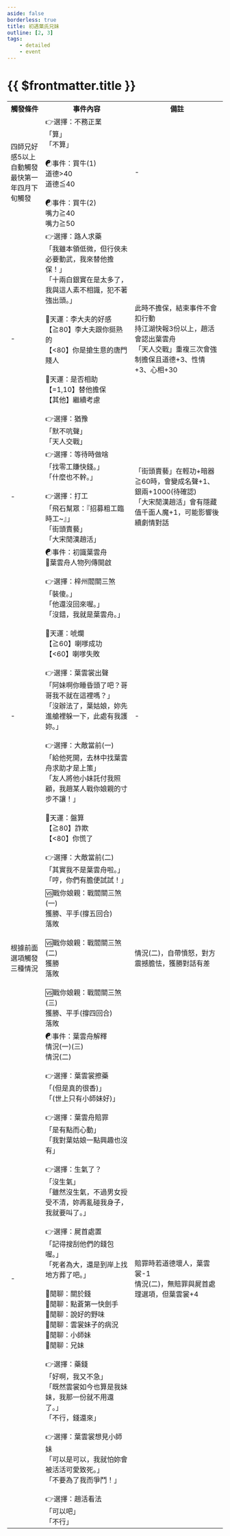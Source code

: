 ```yaml
---
aside: false
borderless: true
title: 初遇葉氏兄妹
outline: [2, 3]
tags:
    - detailed
    - event
---
```


# {{ $frontmatter.title }}

<Table class="timeline-table">
    <tr class="timeline-header">
        <th>觸發條件</th>
        <th>事件內容</th>
        <th>備註</th>
    </tr>
	<tr>
		<td>
			四師兄好感5以上自動觸發<br>
			最快第一年四月下旬觸發<br>
		</td>
		<td>
			👉選擇：不務正業 <br>
			<span title="性情-1">「算」</span> <br>
			<span title="唐惟元+1、心相-5">「不算」</span> <br>
			<br>
			☯事件：買牛(1)<br>
			<span title="心相+30"> 道德>40 </span> <br>
			<span title="嘴力+1、☯事件：買牛(2)"> 道德≦40 </span> <br>
			<br>
			☯事件：買牛(2)<br>
			<span title="嘴力+1、道德-1"> 嘴力≧40 </span> <br>
			<span title="嘴力+2、道德-2、名聲-1、心相+30"> 嘴力≧50 </span> <br>
		</td>
		<td>-</td>
	</tr>
	<tr>
		<td>-</td>
		<td>
			👉選擇：路人求藥 <br>
			<span title="🎲天運：李大夫的好感">「我雖本領低微，但行俠未必要動武，我來替他擔保！」 </span>  <br>
			<span title="🎲天運：是否相助">「十兩白銀實在是太多了，我與這人素不相識，犯不著強出頭。」</span> <br>
			<br>
			<span title="唐錚好感正向補正">🎲天運：李大夫的好感 </span> <br>
			<span title="銀兩-3000">【≧80】李大夫跟你挺熟的 </span> <br>
			<span title="銀兩-5000">【<80】你是搶生意的唐門賤人 </span> <br>
			<br>
			<span title="上限10">🎲天運：是否相助 </span> <br>
			<span title="🎲天運：李大夫的好感">【=1,10】替他擔保 </span> <br>
			<span title="道德-1、心相-5、👉選擇：猶豫">【其他】繼續考慮 </span> <br>
			<br>
			👉選擇：猶豫 <br>
			<span title="事件結束、銀兩-5000">「默不吭聲」 </span> <br>
			<span title="🎲天運：是否相助">「天人交戰」 </span> <br>
		</td>
		<td>
		此時不擔保，結束事件不會扣行動<br>
		持江湖快報3份以上，趙活會認出葉雲舟<br>
		「天人交戰」重複三次會強制擔保且道德+3、性情+3、心相+30
		</td>
	</tr>
	<tr>
		<td>-</td>
		<td>
			👉選擇：等待時做啥 <br>
			<span title="👉選擇：打工">「找零工賺快錢。」</span> <br>
			<span title="修養+1、處世+1、心相+20">「什麼也不幹。」</span> <br>
			 <br>
			👉選擇：打工 <br>
			<span title="銀兩+1000、飛石幫+2">「飛石幫眾：『招募粗工臨時工~』」</span> <br>
			<span title="體力-2、名聲-1、銀兩+2000">「街頭賣藝」</span> <br>
			<span title="名聲-2、處世+1、修養-1、銀兩+1000">「大宋閒漢趙活」</span> <br>
		</td>
		<td>
			「街頭賣藝」在輕功+暗器≧60時，會變成名聲+1、銀兩+1000(待確認)<br>
			「大宋閒漢趙活」會有隱藏值千面人魔+1，可能影響後續劇情對話
		</td>
	</tr>
	<tr>
		<td>-</td>
		<td>
			<span title="性情+1、處世+2、葉雲舟+2、心相+5">☯事件：初識葉雲舟 </span> <br>
			📖葉雲舟人物列傳開啟<br>
			<br>
			👉選擇：梓州閻關三煞 <br>
			<span title="性情-1、嘴力+1、🎲天運：唬爛">「裝傻。」 </span> <br>
			<span title="性情+1、處世+1、道德-1、葉雲舟-2、👉選擇：葉雲裳出聲">「他還沒回來喔。」 </span> <br>
			<span title="銀兩+2000、🎲天運：盤算">「沒錯，我就是葉雲舟。」 </span> <br>
			<br>
			<span title="上限80、嘴力正向補正">🎲天運：唬爛 </span> <br>
			<span title="👉選擇：葉雲裳出聲">【≧60】喇嗲成功 </span> <br>
			<span title="生死簿5「爆頭」">【<60】喇嗲失敗 </span> <br>
			<br>
			👉選擇：葉雲裳出聲 <br>
			<span title="嘴力+1、👉選擇：大敵當前(一)">「阿妹啊你睡昏頭了吧？哥哥我不就在這裡嗎？」 </span> <br>
			<span title="葉雲裳+2、戰閻關三煞(一)">「沒辦法了，葉姑娘，妳先進艙裡躲一下，此處有我護妳。」 </span> <br>
			<br>
			👉選擇：大敵當前(一)<br>
			<span title="性情-2、葉雲舟-2、心相-10、銀兩+2000、事件結束">「給他死開，去林中找葉雲舟求助才是上策」 </span> <br>
			<span title="道德+1、性情+1、戰閻關三煞(一)">「友人將他小妹託付我照顧，我趙某人戰你娘親的寸步不讓！」 </span> <br>
			<br>
			<span title="上限80、嘴力正向補正">🎲天運：盤算 </span> <br>
			<span title="性情-1、道德-1、嘴力+1、唐布衣+1、戰閻關三煞(二)">【≧80】詐欺 </span> <br>
			<span title="👉選擇：大敵當前(二)">【<80】你慌了 </span> <br>
			<br>
			👉選擇：大敵當前(二)<br>
			<span title="性情-1、戰閻關三煞(三)">「其實我不是葉雲舟啦。」 </span> <br>
			<span title="戰閻關三煞(三)">「哼，你們有膽便試試！」 </span> <br>
		</td>
		<td>-</td>
	</tr>
	<tr>
		<td>根據前面選項觸發三種情況</td>
		<td>
			🆚戰你娘親：戰閻關三煞(一) <br>
			獲勝、平手(撐五回合) <br>
			<span title="生死簿1「砍死」">落敗 </span> <br>
			<br>
			🆚戰你娘親：戰閻關三煞(二) <br>
			<span title="名聲+1、性情+1、道德+1">獲勝 </span> <br>
			<span title="生死簿6「誰都別想欺負我小師妹」">落敗 </span> <br>
			<br>
			🆚戰你娘親：戰閻關三煞(三) <br>
			<span title="葉雲舟+1">獲勝、平手(撐四回合) </span> <br>
			<span title="葉雲舟+1">落敗 </span> <br>
		</td>
		<td>
			情況(二)，自帶憤怒，對方震撼膽怯，獲勝對話有差<br>
		</td>
	</tr>
	<tr>
		<td>-</td>
		<td>
			☯事件：葉雲舟解釋 <br>
			<span title="葉雲舟+3">情況(一)(三) </span> <br>
			<span title="葉雲舟-2">情況(二) </span> <br>
			<br>
			👉選擇：葉雲裳擦藥<br>
			<span title="心相+10,變心+1">「(但是真的很香)」 </span> <br>
			「(世上只有小師妹好)」 <br>
			<br>		
			👉選擇：葉雲舟賠罪<br>
			<span title="葉雲裳好感-2，變心+3、👉選擇：生氣了？">「是有點而心動」 </span> <br>
			<span title="葉雲裳好感+1">「我對葉姑娘一點興趣也沒有」 </span> <br>
			<br>
			👉選擇：生氣了？<br>
			<span title="修養+1、葉雲裳+2、變心+1">「沒生氣」 </span> <br>
			<span title="處世-1、嘴力+1">「雖然沒生氣，不過男女授受不清，妳再亂碰我身子，我就要叫了。」 </span> <br>
			<br>
			👉選擇：屍首處置<br>
			<span title="道德-1、葉雲裳+1、銀兩+1000">「記得搜刮他們的錢包喔。」 </span> <br>
			<span title="道德+1、葉雲舟+1">「死者為大，還是到岸上找地方葬了吧。」 </span> <br>
			<br>
			<span title="👉選擇：藥錢">💬閒聊：關於錢 </span> <br>
			💬閒聊：點蒼第一快劍手<br>
			💬閒聊：說好的野味<br>
			<span title="葉雲裳+1">💬閒聊：雲裳妹子的病況 </span> <br>	
			<span title="👉選擇：葉雲裳想見小師妹">💬閒聊：小師妹 </span> <br>
			💬閒聊：兄妹<br>		
			<br>
			👉選擇：藥錢 <br>
			<span title="葉雲舟+1">「好啊，我又不急」 </span> <br>
			<span title="葉雲裳+1、心相+30、變心+4">「既然雲裳如今也算是我妹妹，我那一份就不用還了。」 </span> <br>
			<span title="處世-1、修養-1、道德-1、葉雲裳-2、秘笈《點蒼劍譜》">「不行，錢還來」 </span> <br>
			<br>
			👉選擇：葉雲裳想見小師妹 <br>
			<span title="變心+1">「可以是可以，我就怕妳會被活活可愛致死。」 </span> <br>
			<span title="👉選擇：趙活看法">「不要為了我而爭鬥！」 </span> <br>
			<br>	
			👉選擇：趙活看法 <br>
			「可以吧」 <br>
			<span title="葉雲裳+1">「不行」 </span> <br>
		</td>
		<td>
			賠罪時若道德壞人，葉雲裳-1 <br>
			情況(二)，無賠罪與屍首處理選項，但葉雲裳+4 <br>
		</td>
	</tr>
</table>
